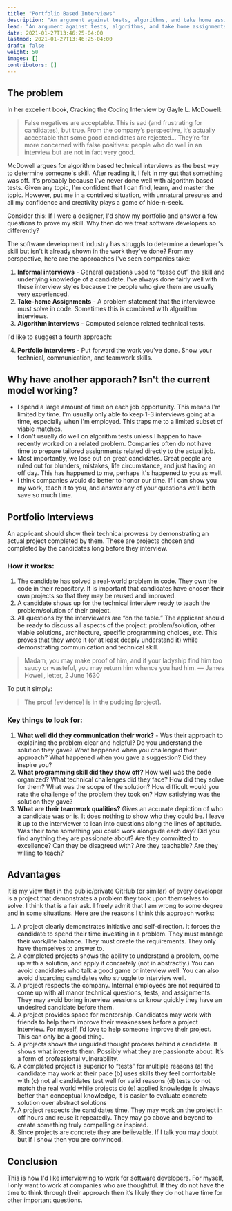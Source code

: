 ```yaml
---
title: "Portfolio Based Interviews"
description: "An argument against tests, algorithms, and take home assignments."
lead: "An argument against tests, algorithms, and take home assignments."
date: 2021-01-27T13:46:25-04:00
lastmod: 2021-01-27T13:46:25-04:00
draft: false
weight: 50
images: []
contributors: []
---
```



## The problem

In her excellent book, Cracking the Coding Interview by Gayle L. McDowell:

> False negatives are acceptable. This is sad (and frustrating for candidates), but true. From the company’s perspective, it’s actually acceptable that some good candidates are rejected… They’re far more concerned with false positives: people who do well in an interview but are not in fact very good.

McDowell argues for algorithm based technical interviews as the best way to determine someone's skill. After reading it, I felt in my gut that something was off. It's probably because I've never done well with algorithm based tests. Given any topic, I'm confident that I can find, learn, and master the topic. However, put me in a contrived situation, with unnatural presures and all my confidence and creativity plays a game of hide-n-seek.

Consider this: If I were a designer, I'd show my portfolio and answer a few questions to prove my skill. Why then do we treat software developers so differently?

The software development industry has struggls to determine a developer's skill but isn't it already shown in the work they've done? From my perspective, here are the approaches I've seen companies take:

1. **Informal interviews** - General questions used to “tease out” the skill and underlying knowledge of a candidate. I've always done fairly well with these interview styles because the people who give them are usually very experienced.
2. **Take-home Assignments** - A problem statement that the interviewee must solve in code. Sometimes this is combined with algorithm interviews.
3. **Algorithm interviews** - Computed science related technical tests.

I'd like to suggest a fourth approach:

4. **Portfolio interviews** - Put forward the work you've done. Show your technical, communication, and teamwork skills.

## Why have another apporach? Isn't the current model working?

- I spend a large amount of time on each job opportunity. This means I'm limited by time. I'm usually only able to keep 1-3 interviews going at a time, especially when I'm employed. This traps me to a limited subset of viable matches.
- I don't usually do well on algorithm tests unless I happen to have recently worked on a related problem. Companies often do not have time to prepare tailored assignments related directly to the actual job.
- Most importantly, we lose out on great candidates. Great people are ruled out for blunders, mistakes, life circumstance, and just having an off day. This has happened to me, perhaps it's happened to you as well.
- I think companies would do better to honor our time. If I can show you my work, teach it to you, and answer any of your questions we'll both save so much time.

## Portfolio Interviews

An applicant should show their technical prowess by demonstrating an actual project completed by them. These are projects chosen and completed by the candidates long before they interview.

### How it works:

1. The candidate has solved a real-world problem in code. They own the code in their repository. It is important that candidates have chosen their own projects so that they may be reused and improved.
2. A candidate shows up for the technical interview ready to teach the problem/solution of their project.
3. All questions by the interviewers are “on the table.” The applicant should be ready to discuss all aspects of the project: problem/solution, other viable solutions, architecture, specific programming choices, etc. This proves that they wrote it (or at least deeply understand it) while demonstrating communication and technical skill.

> Madam, you may make proof of him, and if your ladyship find him too saucy or wasteful, you may return him whence you had him.
> — James Howell, letter, 2 June 1630

To put it simply:

> The proof [evidence] is in the pudding [project].

### Key things to look for:

1. **What well did they communication their work?** - Was their approach to explaining the problem clear and helpful? Do you understand the solution they gave? What happened when you challenged their approach? What happened when you gave a suggestion? Did they inspire you?
2. **What programming skill did they show off?** How well was the code organized? What technical challenges did they face? How did they solve for them? What was the scope of the solution? How difficult would you rate the challenge of the problem they took on? How satisfying was the solution they gave?
3. **What are their teamwork qualities?** Gives an accurate depiction of who a candidate was or is. It does nothing to show who they could be. I leave it up to the interviewer to lean into questions along the lines of aptitude. Was their tone something you could work alongside each day? Did you find anything they are passionate about? Are they committed to excellence? Can they be disagreed with? Are they teachable? Are they willing to teach?

## Advantages

It is my view that in the public/private GitHub (or similar) of every developer is a project that demonstrates a problem they took upon themselves to solve. I think that is a fair ask. I freely admit that I am wrong to some degree and in some situations. Here are the reasons I think this approach works:

1. A project clearly demonstrates initiative and self-direction. It forces the candidate to spend their time investing in a problem. They must manage their work/life balance. They must create the requirements. They only have themselves to answer to.
2. A completed projects shows the ability to understand a problem, come up with a solution, and apply it concretely (not in abstractly.) You can avoid candidates who talk a good game or interview well. You can also avoid discarding candidates who struggle to interview well.
3. A project respects the company. Internal employees are not required to come up with all manor technical questions, tests, and assignments. They may avoid boring interview sessions or know quickly they have an undesired candidate before them.
4. A project provides space for mentorship. Candidates may work with friends to help them improve their weaknesses before a project interview. For myself, I’d love to help someone improve their project. This can only be a good thing.
5. A projects shows the unguided thought process behind a candidate. It shows what interests them. Possibly what they are passionate about. It’s a form of professional vulnerability.
6. A completed project is superior to “tests” for multiple reasons (a) the candidate may work at their pace (b) uses skills they feel comfortable with (c) not all candidates test well for valid reasons (d) tests do not match the real world while projects do (e) applied knowledge is always better than conceptual knowledge, it is easier to evaluate concrete solution over abstract solutions
7. A project respects the candidates time. They may work on the project in off hours and reuse it repeatedly. They may go above and beyond to create something truly compelling or inspired.
8. Since projects are concrete they are believable. If I talk you may doubt but if I show then you are convinced.

## Conclusion

This is how I'd like interviewing to work for software developers. For myself, I only want to work at companies who are thoughtful. If they do not have the time to think through their approach then it’s likely they do not have time for other important questions.